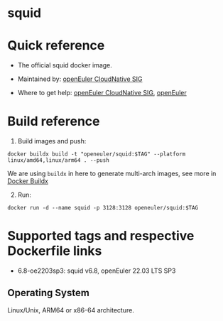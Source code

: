 # squid

# Quick reference

- The official squid docker image.

- Maintained by: [openEuler CloudNative SIG](https://gitee.com/openeuler/cloudnative)

- Where to get help: [openEuler CloudNative SIG](https://gitee.com/openeuler/cloudnative), [openEuler](https://gitee.com/openeuler/community)

# Build reference

1. Build images and push:
```shell
docker buildx build -t "openeuler/squid:$TAG" --platform linux/amd64,linux/arm64 . --push
```

We are using `buildx` in here to generate multi-arch images, see more in [Docker Buildx](https://docs.docker.com/buildx/working-with-buildx/)

2. Run:
```shell
docker run -d --name squid -p 3128:3128 openeuler/squid:$TAG
```

# Supported tags and respective Dockerfile links

- 6.8-oe2203sp3: squid v6.8, openEuler 22.03 LTS SP3

## Operating System
Linux/Unix, ARM64 or x86-64 architecture.
